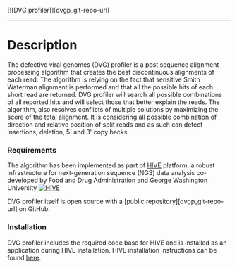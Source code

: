 [![DVG profiler]][dvgp_git-repo-url]
___

# Description
The defective viral genomes (DVG) profiler is a post sequence alignment processing algorithm that creates the
best discontinuous alignments of each read. The algorithm is relying on the fact that sensitive Smith
Waterman alignment is performed and that all the possible hits of each short read are returned. DVG
profiler will search all possible combinations of all reported hits and will select those that better explain the reads. 
The algorithm, also resolves conflicts of multiple solutions by maximizing the score of the total alignment. 
It is considering all possible combination of direction and relative position of split reads and as such can detect 
insertions, deletion, 5' and 3' copy backs.


### Requirements

The algorithm has been implemented as part of [HIVE][hive_git-repo-url] platform, a robust infrastructure for next-generation sequence (NGS) data analysis co-developed by Food and Drug Administration and George Washington University
[![HIVE][hive_logo]][hive_git-repo-url] 

DVG profiler itself is open source with a [public repository][dvgp_git-repo-url] on GitHub.

### Installation

DVG profiler includes the required code base for HIVE and is installed as an application during HIVE installation. 
HIVE installation instructions can be found [here][hive_readme].


   [dvg_pipeline]: <https://raw.githubusercontent.com/kkaragiannis/DVG-profiler/master/doc/images/Resized_overview_final_fig.png>
   [hive_readme]: <https://github.com/kkaragiannis/hexahedron/blob/master/doc/HIVE_README.md>
   [hive_logo]: <https://raw.githubusercontent.com/FDA/fda-hive/master/doc/images/hive_logo.png>
   [hive_git-repo-url]: <https://github.com/FDA/fda-hive>
   [hh_logo]: <https://raw.githubusercontent.com/kkaragiannis/hexahedron/master/doc/images/hexahedron_logo.png>
   [dvg_git-repo-url]: <https://github.com/kkaragiannis/DVG-profiler>
